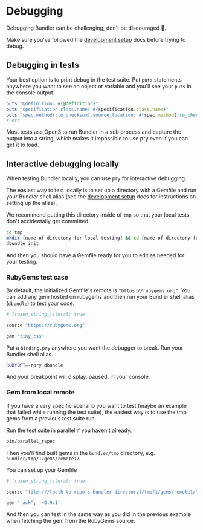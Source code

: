 # Debugging

Debugging Bundler can be challenging, don't be discouraged 🤗.

Make sure you've followed the [development setup](SETUP.md) docs before trying to debug.

## Debugging in tests

Your best option is to print debug in the test suite. Put `puts` statements anywhere you want to see an object or variable and you'll see your `puts` in the console output.

```ruby
puts "@definition: #{@definition}"
puts "specification.class.name: #{specification.class.name}"
puts "spec.method(:to_checksum).source_location: #{spec.method(:to_checksum).source_location}"
# etc
```

Most tests use Open3 to run Bundler in a sub process and capture the output into a string, which makes it impossible to use pry even if you can get it to load.

## Interactive debugging locally

When testing Bundler locally, you can use pry for interactive debugging.

The easiest way to test locally is to set up a directory with a Gemfile and run your Bundler shell alias (see the [development setup](SETUP.md) docs for instructions on setting up the alias).

We recommend putting this directory inside of `tmp` so that your local tests don't accidentally get committed.

```bash
cd tmp
mkdir [name of directory for local testing] && cd [name of directory for local testing]
dbundle init
```

And then you should have a Gemfile ready for you to edit as needed for your testing.

### RubyGems test case
By default, the initialized Gemfile's remote is `"https://rubygems.org"`. You can add any gem hosted on rubygems and then run your Bundler shell alias (`dbundle`) to test your code.

```ruby
# frozen_string_literal: true

source "https://rubygems.org"

gem 'tiny_css'
```

Put a `binding.pry` anywhere you want the debugger to break. Run your Bundler shell alias.

```bash
RUBYOPT=-rpry dbundle
```

And your breakpoint will display, paused, in your console.

### Gem from local remote
If you have a very specific scenario you want to test (maybe an example that failed while running the test suite), the easiest way is to use the tmp gems from a previous test suite run.

Run the test suite in parallel if you haven't already.

```bash
bin/parallel_rspec
```

Then you'll find built gems in the `bundler/tmp` directory, e.g. `bundler/tmp/1/gems/remote1/`

You can set up your Gemfile 

```ruby
# frozen_string_literal: true

source "file:///[path to repo's bundler directory]/tmp/1/gems/remote1/"

gem "rack", '=0.9.1'
```

And then you can test in the same way as you did in the previous example when fetching the gem from the RubyGems source.